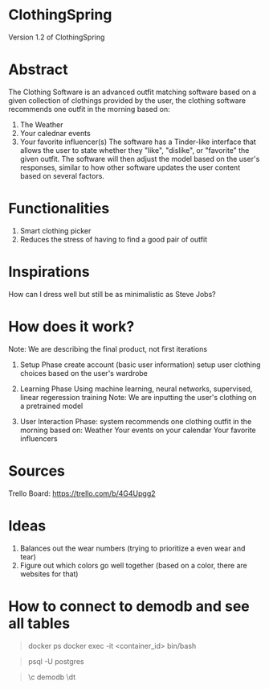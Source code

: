 # ClothingSpring 

Version 1.2 of ClothingSpring

# Abstract
The Clothing Software is an advanced outfit matching software based on a given collection of clothings provided by the user, the clothing software recommends one outfit in the morning based on:
1. The Weather
2. Your calednar events
3. Your favorite influencer(s) 
The software has a Tinder-like interface that allows the user to state whether they "like", "dislike", or "favorite" the given outfit. The software will then adjust the model based on the user's responses, similar to how other software updates the user content based on several factors. 

# Functionalities
1. Smart clothing picker
2. Reduces the stress of having to find a good pair of outfit

# Inspirations
How can I dress well but still be as minimalistic as Steve Jobs? 

# How does it work? 

Note: We are describing the final product, not first iterations
1. Setup Phase
    create account (basic user information)
    setup user clothing choices based on the user's wardrobe

2. Learning Phase
    Using machine learning, neural networks, supervised, linear regeression training
    Note: We are inputting the user's clothing on a pretrained model

3. User Interaction Phase: 
    system recommends one clothing outfit in the morning based on: 
    Weather 
    Your events on your calendar
    Your favorite influencers 



# Sources
Trello Board: https://trello.com/b/4G4Upgg2


# Ideas
1. Balances out the wear numbers (trying to prioritize a even wear and tear)
2. Figure out which colors go well together (based on a color, there are websites for that)


# How to connect to demodb and see all tables

<!-- Check which docker containers are open -->
<!-- May need to start postgres docker container if closed -->
> docker ps
> docker exec -it <container_id> bin/bash 

<!-- Connect with postgres through docker -->
> psql -U postgres

<!-- Enter the demodb database -->
> \c demodb 
> \dt
